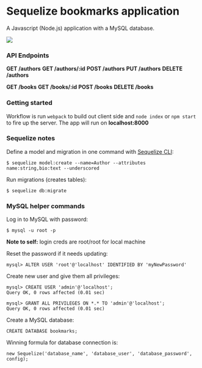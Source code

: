 # Sequelize bookmarks application

A Javascript (Node.js) application with a MySQL database.

![](http://docs.sequelizejs.com/en/v3/images/logo-small.png)

### API Endpoints

**GET /authors**
**GET /authors/:id**
**POST /authors**
**PUT /authors**
**DELETE /authors**

**GET /books**
**GET /books/:id**
**POST /books**
**DELETE /books**

### Getting started

Workflow is run `webpack` to build out client side and `node index` or `npm start` to fire up the server. The app will run on **localhost:8000**

### Sequelize notes

Define a model and migration in one command with [Sequelize CLI](https://github.com/sequelize/cli):

```
$ sequelize model:create --name=Author --attributes name:string,bio:text --underscored
```

Run migrations (creates tables): 

```
$ sequelize db:migrate
```

### MySQL helper commands
Log in to MySQL with password:

```
$ mysql -u root -p
```
**Note to self:** login creds are root/root for local machine

Reset the password if it needs updating:

```
mysql> ALTER USER 'root'@'localhost' IDENTIFIED BY 'myNewPassword'
```

Create new user and give them all privileges:

```
mysql> CREATE USER 'admin'@'localhost';
Query OK, 0 rows affected (0.01 sec)

mysql> GRANT ALL PRIVILEGES ON *.* TO 'admin'@'localhost';
Query OK, 0 rows affected (0.01 sec)
```

Create a MySQL database:

```
CREATE DATABASE bookmarks;
```

Winning formula for database connection is: 
```
new Sequelize('database_name', 'database_user', 'database_password', config);
```